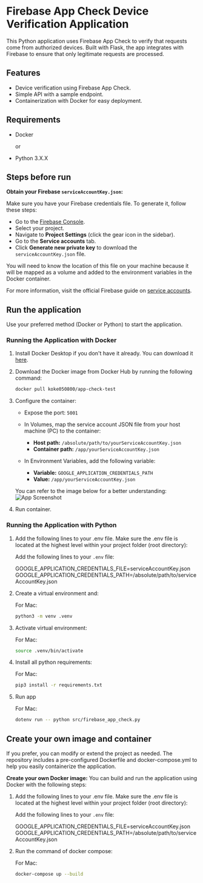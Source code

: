# Firebase App Check Device Verification Application

This Python application uses Firebase App Check to verify that requests come from authorized devices. Built with Flask, the app integrates with Firebase to ensure that only legitimate requests are processed.

## Features

- Device verification using Firebase App Check.
- Simple API with a sample endpoint.
- Containerization with Docker for easy deployment.

## Requirements

- Docker
  
  or

- Python 3.X.X

##  Steps before run

**Obtain your Firebase `serviceAccountKey.json`:**

Make sure you have your Firebase credentials file. To generate it, follow these steps:

- Go to the [Firebase Console](https://console.firebase.google.com/).
- Select your project.
- Navigate to **Project Settings** (click the gear icon in the sidebar).
- Go to the **Service accounts** tab.
- Click **Generate new private key** to download the `serviceAccountKey.json` file.

You will need to know the location of this file on your machine because it will be mapped as a volume and added to the environment variables in the Docker container.

For more information, visit the official Firebase guide on [service accounts](https://firebase.google.com/support/guides/service-accounts).


## Run the application 
Use your preferred method (Docker or Python) to start the application.

### **Running the Application with Docker**

1. Install Docker Desktop if you don't have it already. You can download it [here](https://www.docker.com/products/docker-desktop).

2. Download the Docker image from Docker Hub by running the following command:

   ```bash
   docker pull koke050800/app-check-test
   ```

3. Configure the container:
   - Expose the port: `5001`
     
   - In Volumes, map the service account JSON file from your host machine (PC) to the container:
     - **Host path:** `/absolute/path/to/yourServiceAccountKey.json`
     - **Container path:** `/app/yourServiceAccountKey.json`
   
   - In Environment Variables, add the following variable:
     - **Variable:** ```GOOGLE_APPLICATION_CREDENTIALS_PATH```
     - **Value:** `/app/yourServiceAccountKey.json`
   

   You can refer to the image below for a better understanding:
   ![App Screenshot](images/images/config_container.png)

4. Run container.


### **Running the Application with Python**
1. Add the following lines to your .env file. Make sure the .env file is located at the highest level within your project folder (root directory):
   
   Add the following lines to your `.env` file:

   GOOGLE_APPLICATION_CREDENTIALS_FILE=serviceAccountKey.json
   GOOGLE_APPLICATION_CREDENTIALS_PATH=/absolute/path/to/serviceAccountKey.json

2. Create a virtual environment and:
   
   For Mac:
   ```bash
   python3 -m venv .venv
   ```
3. Activate virtual environment:
   
   For Mac:
   ```bash
   source .venv/bin/activate 
   ```
4. Install all python requirements:
   
   For Mac:
   ```bash
   pip3 install -r requirements.txt 
   ```
5. Run app
   
   For Mac:
   ```bash
   dotenv run -- python src/firebase_app_check.py
   ```
## Create your own image and container
If you prefer, you can modify or extend the project as needed. The repository includes a pre-configured Dockerfile and docker-compose.yml to help you easily containerize the application.

**Create your own Docker image:**
You can build and run the application using Docker with the following steps:

1. Add the following lines to your .env file. Make sure the .env file is located at the highest level within your project folder (root directory):
   
   Add the following lines to your `.env` file:

   GOOGLE_APPLICATION_CREDENTIALS_FILE=serviceAccountKey.json
   GOOGLE_APPLICATION_CREDENTIALS_PATH=/absolute/path/to/serviceAccountKey.json

2. Run the command of docker compose:
   
   For Mac:
   ```bash
   docker-compose up --build
   ```
